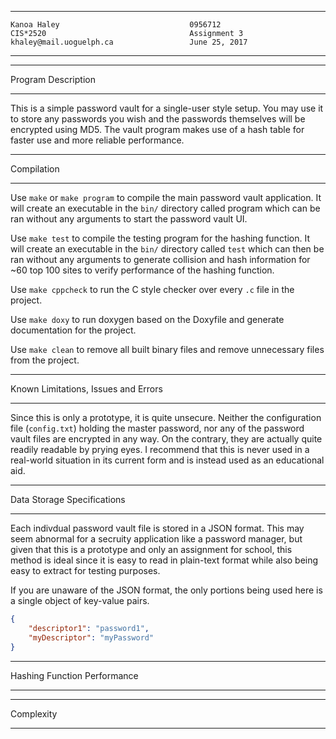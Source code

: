 ****************************************************
```
Kanoa Haley                             0956712
CIS*2520                                Assignment 3
khaley@mail.uoguelph.ca                 June 25, 2017
```
****************************************************

*******************
Program Description
*******************
This is a simple password vault for a single-user style setup. You may use it to store any passwords you wish and the passwords themselves will be encrypted using MD5. The vault program makes use of a hash table for faster use and more reliable performance.

***********
Compilation
***********
Use `make` or `make program` to compile the main password vault application. It will create an executable in the `bin/` directory called program which can be ran without any arguments to start the password vault UI.

Use `make test` to compile the testing program for the hashing function. It will create an executable in the `bin/` directory called `test` which can then be ran without any arguments to generate collision and hash information for ~60 top 100 sites to verify performance of the hashing function.

Use `make cppcheck` to run the C style checker over every `.c` file in the project.

Use `make doxy` to run doxygen based on the Doxyfile and generate documentation for the project.

Use `make clean` to remove all built binary files and remove unnecessary files from the project.

************************************
Known Limitations, Issues and Errors
************************************
Since this is only a prototype, it is quite unsecure. Neither the configuration file (`config.txt`) holding the master password, nor any of the password vault files are encrypted in any way. On the contrary, they are actually quite readily readable by prying eyes. I recommend that this is never used in a real-world situation in its current form and is instead used as an educational aid.

***************************
Data Storage Specifications
***************************
Each indivdual password vault file is stored in a JSON format. This may seem abnormal for a secruity application like a password manager, but given that this is a prototype and only an assignment for school, this method is ideal since it is easy to read in plain-text format while also being easy to extract for testing purposes.

If you are unaware of the JSON format, the only portions being used here is a single object of key-value pairs.

```JSON
{
    "descriptor1": "password1",
    "myDescriptor": "myPassword"
}
```

****************************
Hashing Function Performance
****************************

**********
Complexity
**********
